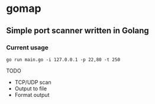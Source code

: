 # gomap

## Simple port scanner written in Golang

### Current usage
`go run main.go -i 127.0.0.1 -p 22,80 -t 250` 

TODO
* TCP/UDP scan
* Output to file
* Format output
